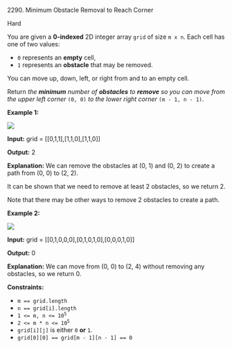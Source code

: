 2290\. Minimum Obstacle Removal to Reach Corner

Hard

You are given a **0-indexed** 2D integer array `grid` of size `m x n`. Each cell has one of two values:

*   `0` represents an **empty** cell,
*   `1` represents an **obstacle** that may be removed.

You can move up, down, left, or right from and to an empty cell.

Return _the **minimum** number of **obstacles** to **remove** so you can move from the upper left corner_ `(0, 0)` _to the lower right corner_ `(m - 1, n - 1)`.

**Example 1:**

![](https://assets.leetcode.com/uploads/2022/04/06/example1drawio-1.png)

**Input:** grid = [[0,1,1],[1,1,0],[1,1,0]]

**Output:** 2

**Explanation:** We can remove the obstacles at (0, 1) and (0, 2) to create a path from (0, 0) to (2, 2).

It can be shown that we need to remove at least 2 obstacles, so we return 2.

Note that there may be other ways to remove 2 obstacles to create a path. 

**Example 2:**

![](https://assets.leetcode.com/uploads/2022/04/06/example1drawio.png)

**Input:** grid = [[0,1,0,0,0],[0,1,0,1,0],[0,0,0,1,0]]

**Output:** 0

**Explanation:** We can move from (0, 0) to (2, 4) without removing any obstacles, so we return 0. 

**Constraints:**

*   `m == grid.length`
*   `n == grid[i].length`
*   <code>1 <= m, n <= 10<sup>5</sup></code>
*   <code>2 <= m * n <= 10<sup>5</sup></code>
*   `grid[i][j]` is either `0` **or** `1`.
*   `grid[0][0] == grid[m - 1][n - 1] == 0`